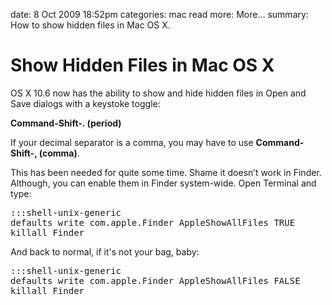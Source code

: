 date: 8 Oct 2009 18:52pm
categories: mac
read more: More&#8230;
summary: How to show hidden files in Mac OS X.

# Show Hidden Files in Mac OS X

OS X 10.6 now has the ability to show and hide hidden files in Open and Save dialogs with a keystoke toggle:

**Command-Shift-. (period)**

If your decimal separator is a comma, you may have to use **Command-Shift-, (comma)**.

This has been needed for quite some time.  Shame it doesn&#8217;t work in Finder.  Although, you can enable them in Finder system-wide.  Open Terminal and type:

<pre>:::shell-unix-generic
defaults write com.apple.Finder AppleShowAllFiles TRUE
killall Finder
</pre>

And back to normal, if it's not your bag, baby:

<pre>:::shell-unix-generic		
defaults write com.apple.Finder AppleShowAllFiles FALSE
killall Finder
</pre>
